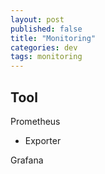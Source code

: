 ```yaml
---
layout: post
published: false
title: "Monitoring"
categories: dev
tags: monitoring
---
```


## Tool

Prometheus
- Exporter

Grafana